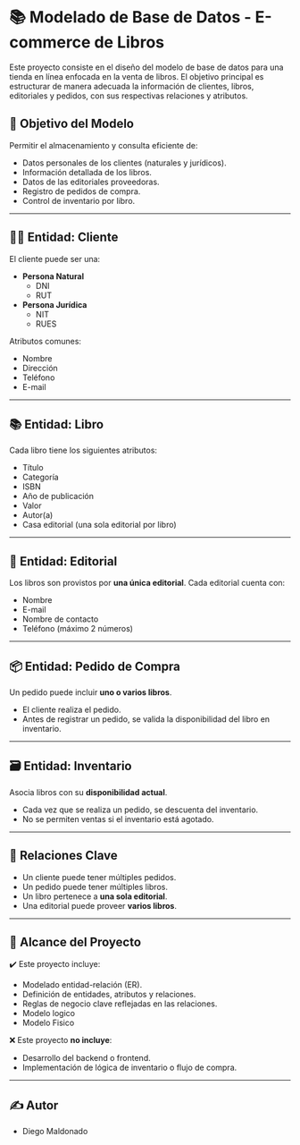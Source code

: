 # 📚 Modelado de Base de Datos - E-commerce de Libros

Este proyecto consiste en el diseño del modelo de base de datos para una tienda en línea enfocada en la venta de libros. El objetivo principal es estructurar de manera adecuada la información de clientes, libros, editoriales y pedidos, con sus respectivas relaciones y atributos.

## 🧩 Objetivo del Modelo

Permitir el almacenamiento y consulta eficiente de:

- Datos personales de los clientes (naturales y jurídicos).
- Información detallada de los libros.
- Datos de las editoriales proveedoras.
- Registro de pedidos de compra.
- Control de inventario por libro.

---

## 🧑‍💼 Entidad: Cliente

El cliente puede ser una:

- **Persona Natural**
  - DNI
  - RUT
- **Persona Jurídica**
  - NIT
  - RUES

Atributos comunes:
- Nombre
- Dirección
- Teléfono
- E-mail

---

## 📚 Entidad: Libro

Cada libro tiene los siguientes atributos:

- Título
- Categoría
- ISBN
- Año de publicación
- Valor
- Autor(a)
- Casa editorial (una sola editorial por libro)

---

## 🏢 Entidad: Editorial

Los libros son provistos por **una única editorial**. Cada editorial cuenta con:

- Nombre
- E-mail
- Nombre de contacto
- Teléfono (máximo 2 números)

---

## 📦 Entidad: Pedido de Compra

Un pedido puede incluir **uno o varios libros**.

- El cliente realiza el pedido.
- Antes de registrar un pedido, se valida la disponibilidad del libro en inventario.

---

## 🗃️ Entidad: Inventario

Asocia libros con su **disponibilidad actual**.

- Cada vez que se realiza un pedido, se descuenta del inventario.
- No se permiten ventas si el inventario está agotado.

---

## 🔗 Relaciones Clave

- Un cliente puede tener múltiples pedidos.
- Un pedido puede tener múltiples libros.
- Un libro pertenece a **una sola editorial**.
- Una editorial puede proveer **varios libros**.

---

## 📐 Alcance del Proyecto

✔️ Este proyecto incluye:

- Modelado entidad-relación (ER).
- Definición de entidades, atributos y relaciones.
- Reglas de negocio clave reflejadas en las relaciones.
- Modelo logico
- Modelo Fisico

❌ Este proyecto **no incluye**:

- Desarrollo del backend o frontend.
- Implementación de lógica de inventario o flujo de compra.

---

## ✍️ Autor 

- Diego Maldonado